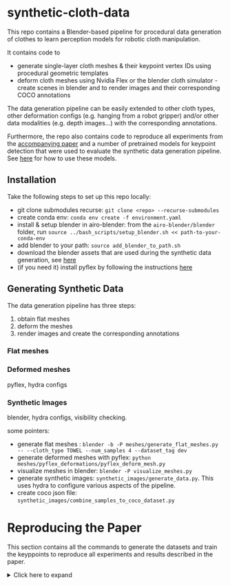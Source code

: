 # synthetic-cloth-data

This repo contains a Blender-based pipeline for procedural data generation of clothes  to learn perception models for robotic cloth manipulation.

It contains code to
- generate single-layer cloth meshes & their keypoint vertex IDs using procedural geometric templates
- deform cloth meshes using Nvidia Flex or the blender cloth simulator
-create scenes in blender and to render images and their corresponding COCO annotations

The data generation pipeline can be easily extended to other cloth types, other deformation configs (e.g. hanging from a robot gripper) and/or other data modalities (e.g. depth images...) with the corresponding annotations.

Furthermore, the repo also contains code to reproduce all experiments from the [accompanying paper]() and a number of pretrained models for keypoint detection that were used  to evaluate the synthetic data generation pipeline. See [here]() for how to use these models.


## Installation
Take the following steps to set up this repo locally:

- git clone submodules recurse: `git clone <repo> --recurse-submodules`
- create conda env: `conda env create -f environment.yaml`
- install & setup blender in airo-blender: from the `airo-blender/blender` folder, run `source ../bash_scripts/setup_blender.sh << path-to-your-conda-env`
- add blender to your path: `source add_blender_to_path.sh`
- download the blender assets that are used during the synthetic data generation, see [here](synthetic-cloth-data/synthetic_cloth_data/synthetic_images/assets/readme.md)
- (if you need it) install pyflex by following the instructions [here](pyflex/Readme.md)

## Generating Synthetic Data
The data generation pipeline has three steps:

1. obtain flat meshes
2. deform the meshes
3. render images and create the corresponding annotations

### Flat meshes

### Deformed meshes
pyflex, hydra configs

### Synthetic Images
blender, hydra configs, visibility checking.


some pointers:
- generate flat meshes : `blender -b -P meshes/generate_flat_meshes.py -- --cloth_type TOWEL --num_samples 4 --dataset_tag dev`
- generate deformed meshes with pyflex: `python meshes/pyflex_deformations/pyflex_deform_mesh.py`
- visualize meshes in blender: `blender -P visualize_meshes.py`
- generate synthetic images: `synthetic_images/generate_data.py`. This uses hydra to configure various aspects of the pipeline.
- create coco json file: `synthetic_images/combine_samples_to_coco_dataset.py`


# Reproducing the Paper
This section contains all the commands to generate the datasets and train the keyppoints to reproduce all experiments and results described in the paper.
<details>
   <summary>Click here to expand</summary>

## Data Generation

### flat meshes
single-layer tshirts: `blender -b -P meshes/flat_meshes/generate_flat_meshes.py -- --cloth_type TSHIRT --num_samples 1000 --dataset_tag 00-final`

cloth3d tshirts: We manually cleaned 5 meshes from the [CLoth3D](https://hbertiche.github.io/CLOTH3D/) dataset and triangulated them. We then dropped them on a table to make them flat and resized them to generate additional diversity (see [this script](./synthetic-cloth-data/synthetic_cloth_data/meshes/flat_meshes/generate_scale_randomized_meshes.py)). Download them [TODO]() and unzip to the `data/flat_meshes/TSHIRT` folder.

single-layer Towels: `blender -b -P meshes/flat_meshes/generate_flat_meshes.py -- --cloth_type TOWEL --num_samples 1000 --dataset_tag 00-final`

single-layer Shorts: `blender -b -P meshes/flat_meshes/generate_flat_meshes.py -- --cloth_type SHORTS --num_samples 1000 --dataset_tag 00-final`

### Deformed meshes
single-layer Tshirts: `python `

cloth3d Tshirts:

single-layer Towels:

single-layer Shorts:

### Synthetic Images
All these commands should be run from the `synthetic_cloth_data/synthetic_images` folder.

Tshirts-main: `python generate_data.py --dataset-size 11111 --start_id 0  --hydra_config tshirts --hydra_args +experiment=tshirts-main`

Towels-main: `python generate_data.py --dataset-size 11111 --start_id 0  --hydra_config towels --hydra_args +experiment=towels-main`

Shorts-main: `python generate_data.py --dataset-size 11111 --start_id 0  --hydra_config shorts --hydra_args +experiment=shorts-main`


**Mesh comparisons**

*cloth3d meshes*

generate the deformed meshes:

generate the dataset:

*undeformed meshes*

generate the dataset:


**Material comparisons**

uniform materials:

tailored materials:


## Training the Keypoint Detectors
all code for training the keypoint detectors that are used in the paper is located in the `state-estimation/state_estimation/keypoint_detection` folder. All commands are run from this folder. A [Keypoint Detection framework](https://github.com/tlpss/keypoint-detection) is used to train the keypoint detectors.


**Installation**
- `pip install -r requirements.txt`
- log in to wandb: `wandb login`

**Gathering the data**

*aRTF dataset*

Download all splits from [the aRTF Clothes repo](https://github.com/tlpss/aRTF-Clothes-dataset/tree/main?tab=readme-ov-file#using-this-dataset) and put them in the `state-estimation/state_estimation/data/artf` folder.

*Synthetic datasets*

Either generate the appropriate synthetic datasets as described above and symlink the `synthetic-cloth-data/data/datasets` folder to `state-estimation/state_estimation/data/synthetic/`

or download the datasets from [TODO]() and place in `state-estimation/state_estimation/data/synthetic` folder.

**Main results**

real baseline: `python real_baselines.py`

sim_to_real: `python synthetic_main.py`

finetune ^ on real: `python synthetic-finetune-main.py`.
 Don't forget to update the wandb artifacts if you trained a new sim-to-real model.

 sim-to-sim: `python synthetic-sim-validation-main.py`

**Additional experiments**

mesh comparisons: `python tshirts_meshes.py`

material comparisons: `python tshirts_materials.py`


</details>
